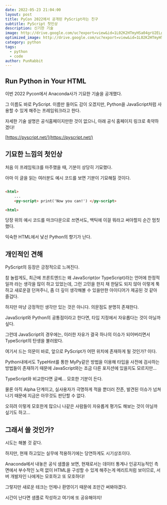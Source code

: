 ```yaml
---
date: 2022-05-23 21:04:00
layout: post
title: PyCon 2022에서 공개된 PyScript라는 친구
subtitle: PyScript 첫인상
description: 신기한 기술
image: http://drive.google.com/uc?export=view&id=1L02K2HTmyHSa04grU2ELgqLr1GfwbUL4
optimized_image: http://drive.google.com/uc?export=view&id=1L02K2HTmyHSa04grU2ELgqLr1GfwbUL4
category: python
tags:
  - python
  - code
author: PunRabbit
---
```



## Run Python in Your HTML

이번 2022 Pycon에서 Anaconda사가 기묘한 기술을 공개했다.

그 이름도 바로 PyScript. 이름만 들어도 감이 오겠지만, Python을 JavaScript처럼 사용할 수 있게 해주는 프레임워크라고 한다.

자세한 기술 설명은 공식홈페이지만한 것이 없으니, 아래 공식 홈페이지 링크로 축약하겠다!

[https://pyscript.net/](https://pyscript.net/)


## 기묘한 느낌의 첫인상

처음 이 프레임워크를 마주했을 때, 기분이 상당히 기묘했다.

아마 이 글을 읽는 여러분도 예시 코드를 보면 기분이 기묘해질 것이다.

```html

<html>
	...
	<py-script> print('Now you can!') </py-script>

<html>

```

당장 위의 예시 코드를 마크다운으로 쓰면서도, 백틱에 이걸 뭐라고 써야할지 순간 멈칫했다.

익숙한 HTML에서 낯선 Python의 향기가 난다.


## 개인적인 견해

PyScript의 등장은 긍정적으로 느껴진다.

참 놀랍게도, 최근에 프론트엔드는 왜 JavaScript(or TypeScript)라는 언어에 한정적일까 라는 생각을 많이 하고 있었는데, 그런 고민을 한지 채 한달도 되지 않아 이렇게 툭 하고 새로운걸 던져주니, 좀 더 깊이 생각해볼 수 있을만한 아이디어가 제공된 것 같아 즐겁다.

하지만 마냥 긍정적인 생각만 있는 것은 아니다. 의문점도 분명히 존재한다.

JavaScript와 Python의 공통점이라고 한다면, 타입 지정에서 자유롭다는 것이 아닐까 싶다.

그런데 JavaScript의 경우에는, 이러한 자유가 결국 하나의 이슈가 되어버리면서 TypeScript의 탄생을 불러왔다.

여기서 드는 의문이 바로, 앞으로 PyScript가 어떤 위치에 존재하게 될 것인가? 이다.

Python내에서도 TypeHint를 통한 MyPy같은 방법을 이용해 타입을 사전에 검사하는 방법들이 존재하기 때문에 JavaScript와는 조금 다른 포지션에 있을지도 모르지만...

TypeScript와 비교한다면 글쎄... 모호한 기분이 든다.

물론 아직 Alpha 단계이고, 실사용자가 극명하게 적을 뿐더러 잔존, 발견된 이슈가 넘쳐나기 때문에 지금은 아무것도 판단할 수 없다.

오히려 이렇게 모호한게 많으니 나같은 사람들이 자유롭게 평가도 해보는 것이 아닐까 싶기도 하고...


## 그래서 쓸 것인가?

시도는 해볼 것 같다.

하지만, 현재 하고있는 실무에 적용하기에는 당연하게도 시기상조이다.

Anaconda에서 내놓은 공식 샘플을 보면, 현재로서는 데이터 통계나 인공지능적인 측면에서 부수적인 노력 없이 HTML을 구성할 수 있게 해주는게 메리트처럼 보이므로, 서버 개발자인 나에게는 모호하고 또 모호하다!

그렇지만 새로운 테크는 언제나 환영이기 때문에 조만간 써봐야겠다.

시간이 난다면 샘플로 작성하고 여기에 또 공유해야지!






